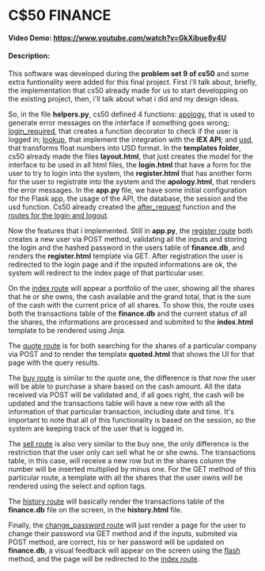 # C$50 FINANCE
#### Video Demo:  <https://www.youtube.com/watch?v=GkXibue8y4U>
#### Description:

This software was developed during the **problem set 9 of cs50** and some extra funtionality were added for this final project. First i'll talk about, briefly, the implementation that cs50 already made for us to start developping on the existing project, then, i'll talk about what i did and my design ideas.

So, in the file **helpers.py**, cs50 defined 4 functions: <u>apology</u>, that is used to generate error messages on the interface if something goes wrong; <u>login_required</u>, that creates a function decorator to check if the user is logged in; <u>lookup</u>, that implement the integration with the **IEX API**; and <u>usd</u>, that transforms float numbers into USD format.
In the **templates folder**, cs50 already made the files **layout.html**, that just creates the model for the interface to be used in all html files, the **login.html** that have a form for the user to try to login into the system, the **register.html** that has another form for the user to registrate into the system and the **apology.html**, that renders the error messages.
In the **app.py** file, we have some initial configuration for the Flask app, the usage of the API, the database, the session and the usd function. Cs50 already created the <u>after_request</u> function and the <u>routes for the login and logout</u>.

Now the features that i implemented. Still in **app.py**, the <u>register route</u> both creates a new user via POST method, validating all the inputs and storing the login and the hashed password in the users table of **finance.db**, and renders the **register.html** template via GET. After registration the user is redirected to the login page and if the inputed informations are ok, the system will redirect to the index page of that particular user.

On the <u>index route</u> will appear a portfolio of the user, showing all the shares that he or she owns, the cash available and the grand total, that is the sum of the cash with the current price of all shares. To show this, the route uses both the transactions table of the **finance.db** and the current status of all the shares, the informations are processed and submited to the **index.html** template to be rendered using Jinja.

The <u>quote route</u> is for both searching for the shares of a particular company via POST and to render the template **quoted.html** that shows the UI for that page with the query results.

The <u>buy route</u> is similar to the quote one, the difference is that now the user will be able to purchase a share based on the cash amount. All the data received via POST will be validated and, if all goes right, the cash will be updated and the transactions table will have a new row with all the information of that particular transaction, including date and time. It's important to note that all of this functionality is based on the session, so the system are keeping track of the user that is logged in.

The <u>sell route</u> is also very similar to the buy one, the only difference is the restriction that the user only can sell what he or she owns. The transactions table, in this case, will receive a new row but in the shares column the number will be inserted multiplied by minus one. For the GET method of this particular route, a template with all the shares that the user owns will be rendered using the select and option tags.

The <u>history route</u> will basically render the transactions table of the **finance.db** file on the screen, in the **history.html** file.

Finally, the <u>change_password route</u> will just render a page for the user to change their password via GET method and if the inputs, submited via POST method, are correct, his or her password will be updated on **finance.db**, a visual feedback will appear on the screen using the <u>flash</u> method, and the page will be redirected to the <u>index route</u>.